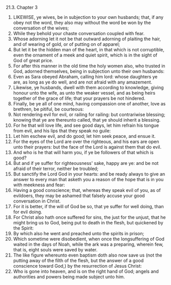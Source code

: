 21.3. Chapter 3
1. LIKEWISE, ye wives, be in subjection to your own husbands; that, if any obey not the word, they also may without the word be won by the conversation of the wives;
2. While they behold your chaste conversation coupled with fear.
3. Whose adorning let it not be that outward adorning of plaiting the hair, and of wearing of gold, or of putting on of apparel;
4. But let it be the hidden man of the heart, in that which is not corruptible, even the ornament of a meek and quiet spirit, which is in the sight of God of great price.
5. For after this manner in the old time the holy women also, who trusted in God, adorned themselves, being in subjection unto their own husbands:
6. Even as Sara obeyed Abraham, calling him lord: whose daughters ye are, as long as ye do well, and are not afraid with any amazement.
7. Likewise, ye husbands, dwell with them according to knowledge, giving honour unto the wife, as unto the weaker vessel, and as being heirs together of the grace of life; that your prayers be not hindered.
8. Finally, be ye all of one mind, having compassion one of another, love as brethren, be pitiful, be courteous:
9. Not rendering evil for evil, or railing for railing: but contrariwise blessing; knowing that ye are thereunto called, that ye should inherit a blessing.
10. For he that will love life, and see good days, let him refrain his tongue from evil, and his lips that they speak no guile:
11. Let him eschew evil, and do good; let him seek peace, and ensue it.
12. For the eyes of the Lord are over the righteous, and his ears are open unto their prayers: but the face of the Lord is against them that do evil.
13. And who is he that will harm you, if ye be followers of that which is good?
14. But and if ye suffer for righteousness' sake, happy are ye: and be not afraid of their terror, neither be troubled;
15. But sanctify the Lord God in your hearts: and be ready always to give an answer to every man that asketh you a reason of the hope that is in you with meekness and fear:
16. Having a good conscience; that, whereas they speak evil of you, as of evildoers, they may be ashamed that falsely accuse your good conversation in Christ.
17. For it is better, if the will of God be so, that ye suffer for well doing, than for evil doing.
18. For Christ also hath once suffered for sins, the just for the unjust, that he might bring us to God, being put to death in the flesh, but quickened by the Spirit:
19. By which also he went and preached unto the spirits in prison;
20. Which sometime were disobedient, when once the longsuffering of God waited in the days of Noah, while the ark was a preparing, wherein few, that is, eight souls were saved by water.
21. The like figure whereunto even baptism doth also now save us (not the putting away of the filth of the flesh, but the answer of a good conscience toward God,) by the resurrection of Jesus Christ:
22. Who is gone into heaven, and is on the right hand of God; angels and authorities and powers being made subject unto him.

